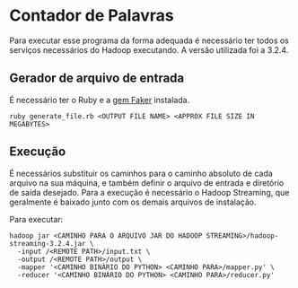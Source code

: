 # Contador de Palavras

Para executar esse programa da forma adequada é necessário ter todos os serviços necessários do Hadoop executando. A versão utilizada foi a 3.2.4.

## Gerador de arquivo de entrada

É necessário ter o Ruby e a [gem Faker](https://github.com/faker-ruby/faker) instalada.

```
ruby generate_file.rb <OUTPUT FILE NAME> <APPROX FILE SIZE IN MEGABYTES>
```

## Execução

É necessários substituir os caminhos para o caminho absoluto de cada arquivo na sua máquina, e também definir o arquivo de entrada e diretório de saída desejado. Para a execução é necessário o Hadoop Streaming, que geralmente é baixado junto com os demais arquivos de instalação.

Para executar:

```
hadoop jar <CAMINHO PARA O ARQUIVO JAR DO HADOOP STREAMING>/hadoop-streaming-3.2.4.jar \
  -input /<REMOTE PATH>/input.txt \
  -output /<REMOTE PATH>/output \
  -mapper '<CAMINHO BINÁRIO DO PYTHON> <CAMINHO PARA>/mapper.py' \
  -reducer '<CAMINHO BINÁRIO DO PYTHON> <CAMINHO PARA>/reducer.py'
```
